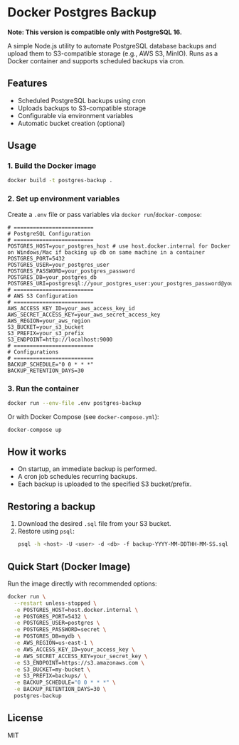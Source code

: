 # Docker Postgres Backup

**Note: This version is compatible only with PostgreSQL 16.**

A simple Node.js utility to automate PostgreSQL database backups and upload them to S3-compatible storage (e.g., AWS S3, MinIO). Runs as a Docker container and supports scheduled backups via cron.

## Features
- Scheduled PostgreSQL backups using cron
- Uploads backups to S3-compatible storage
- Configurable via environment variables
- Automatic bucket creation (optional)

## Usage

### 1. Build the Docker image

```sh
docker build -t postgres-backup .
```

### 2. Set up environment variables

Create a `.env` file or pass variables via `docker run`/`docker-compose`:

```
# =========================
# PostgreSQL Configuration
# =========================
POSTGRES_HOST=your_postgres_host # use host.docker.internal for Docker on Windows/Mac if backing up db on same machine in a container
POSTGRES_PORT=5432
POSTGRES_USER=your_postgres_user
POSTGRES_PASSWORD=your_postgres_password
POSTGRES_DB=your_postgres_db
POSTGRES_URI=postgresql://your_postgres_user:your_postgres_password@your_postgres_host:5432/your_postgres_db
# =========================
# AWS S3 Configuration
# =========================
AWS_ACCESS_KEY_ID=your_aws_access_key_id
AWS_SECRET_ACCESS_KEY=your_aws_secret_access_key
AWS_REGION=your_aws_region
S3_BUCKET=your_s3_bucket
S3_PREFIX=your_s3_prefix
S3_ENDPOINT=http://localhost:9000 
# =========================
# Configurations
# =========================
BACKUP_SCHEDULE="0 0 * * *"
BACKUP_RETENTION_DAYS=30

```

### 3. Run the container

```sh
docker run --env-file .env postgres-backup
```

Or with Docker Compose (see `docker-compose.yml`):

```sh
docker-compose up
```

## How it works
- On startup, an immediate backup is performed.
- A cron job schedules recurring backups.
- Each backup is uploaded to the specified S3 bucket/prefix.

## Restoring a backup
1. Download the desired `.sql` file from your S3 bucket.
2. Restore using `psql`:
   ```sh
   psql -h <host> -U <user> -d <db> -f backup-YYYY-MM-DDTHH-MM-SS.sql
   ```

## Quick Start (Docker Image)

Run the image directly with recommended options:

```sh
docker run \
  --restart unless-stopped \
  -e POSTGRES_HOST=host.docker.internal \
  -e POSTGRES_PORT=5432 \
  -e POSTGRES_USER=postgres \
  -e POSTGRES_PASSWORD=secret \
  -e POSTGRES_DB=mydb \
  -e AWS_REGION=us-east-1 \
  -e AWS_ACCESS_KEY_ID=your_access_key \
  -e AWS_SECRET_ACCESS_KEY=your_secret_key \
  -e S3_ENDPOINT=https://s3.amazonaws.com \
  -e S3_BUCKET=my-bucket \
  -e S3_PREFIX=backups/ \
  -e BACKUP_SCHEDULE="0 0 * * *" \
  -e BACKUP_RETENTION_DAYS=30 \
  postgres-backup
```

## License
MIT
